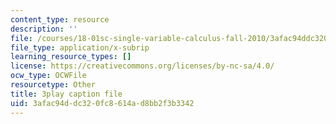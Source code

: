 ```yaml
---
content_type: resource
description: ''
file: /courses/18-01sc-single-variable-calculus-fall-2010/3afac94ddc320fc8614ad8bb2f3b3342_7K1sB05pE0A.srt
file_type: application/x-subrip
learning_resource_types: []
license: https://creativecommons.org/licenses/by-nc-sa/4.0/
ocw_type: OCWFile
resourcetype: Other
title: 3play caption file
uid: 3afac94d-dc32-0fc8-614a-d8bb2f3b3342
---
```

